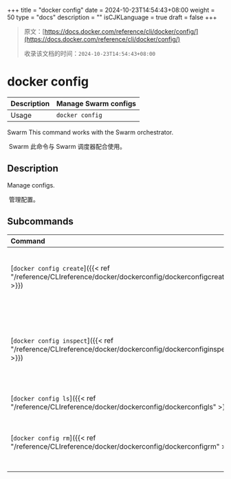 +++
title = "docker config"
date = 2024-10-23T14:54:43+08:00
weight = 50
type = "docs"
description = ""
isCJKLanguage = true
draft = false
+++

> 原文：[https://docs.docker.com/reference/cli/docker/config/](https://docs.docker.com/reference/cli/docker/config/)
>
> 收录该文档的时间：`2024-10-23T14:54:43+08:00`

# docker config

| Description | Manage Swarm configs |
| :---------- | -------------------- |
| Usage       | `docker config`      |

Swarm This command works with the Swarm orchestrator.

​	Swarm 此命令与 Swarm 调度器配合使用。

## Description

Manage configs.

​	管理配置。

## Subcommands

| Command                                                      | Description                                                  |
| :----------------------------------------------------------- | :----------------------------------------------------------- |
| [`docker config create`]({{< ref "/reference/CLIreference/docker/dockerconfig/dockerconfigcreate" >}}) | 从文件或标准输入创建配置 Create a config from a file or STDIN |
| [`docker config inspect`]({{< ref "/reference/CLIreference/docker/dockerconfig/dockerconfiginspect" >}}) | 显示一个或多个配置的详细信息 Display detailed information on one or more configs |
| [`docker config ls`]({{< ref "/reference/CLIreference/docker/dockerconfig/dockerconfigls" >}}) | 列出配置 List configs                                        |
| [`docker config rm`]({{< ref "/reference/CLIreference/docker/dockerconfig/dockerconfigrm" >}}) | 删除一个或多个配置 Remove one or more configs                |
